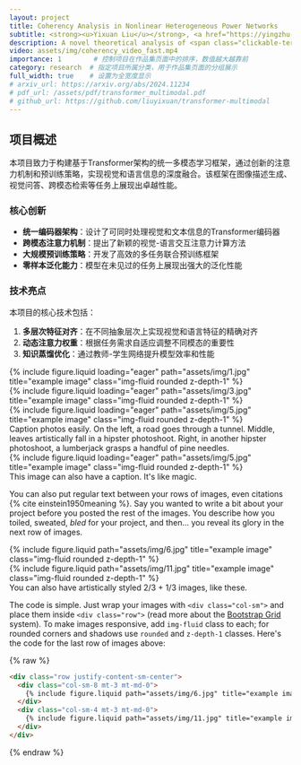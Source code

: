 ```yaml
---
layout: project
title: Coherency Analysis in Nonlinear Heterogeneous Power Networks
subtitle: <strong><u>Yixuan Liu</u></strong>, <a href="https://yingzhu-liu-star.github.io/" target="_blank">Yingzhu Liu</a>, and <a href="https://scholar.google.com/citations?user=nKw5MfYAAAAJ&hl=en" target="_blank">Pengcheng You</a>
description: A novel theoretical analysis of <span class="clickable-term" data-title="Power System Coherency" data-definition="Power system coherency refers to the phenomenon where groups of generators in a power network exhibit similar frequency responses to disturbances, maintaining nearly synchronized operation. This phenomenon enables us to aggregate all coherent generators into a single effective generator, simplifying large-scale power system analysis while preserving the dominant dynamics.">power system coherency</span>. Reveals the key mechanisms underpinning this phenomenon, laying foundations for <span class="clickable-term" data-title="Model Reduction" data-definition="Model reduction is a technique for simplifying large-scale system models. It approximates a high-fidelity, full-order system with a much smaller, lower-order model that captures its key dynamic behaviors. This approach enables significantly faster simulations and facilitates more efficient control and optimization design.">model reduction</span> and further control design.
video: assets/img/coherency_video_fast.mp4
importance: 1        # 控制项目在作品集页面中的排序，数值越大越靠前
category: research  # 指定项目所属分类，用于作品集页面的分组展示
full_width: true    # 设置为全宽度显示
# arxiv_url: https://arxiv.org/abs/2024.11234
# pdf_url: /assets/pdf/transformer_multimodal.pdf
# github_url: https://github.com/liuyixuan/transformer-multimodal
---
```


## 项目概述

本项目致力于构建基于Transformer架构的统一多模态学习框架，通过创新的注意力机制和预训练策略，实现视觉和语言信息的深度融合。该框架在图像描述生成、视觉问答、跨模态检索等任务上展现出卓越性能。

### 核心创新

- **统一编码器架构**：设计了可同时处理视觉和文本信息的Transformer编码器
- **跨模态注意力机制**：提出了新颖的视觉-语言交互注意力计算方法
- **大规模预训练策略**：开发了高效的多任务联合预训练框架
- **零样本泛化能力**：模型在未见过的任务上展现出强大的泛化性能

### 技术亮点

本项目的核心技术包括：
1. **多层次特征对齐**：在不同抽象层次上实现视觉和语言特征的精确对齐
2. **动态注意力权重**：根据任务需求自适应调整不同模态的重要性
3. **知识蒸馏优化**：通过教师-学生网络提升模型效率和性能

<div class="row">
    <div class="col-sm mt-3 mt-md-0">
        {% include figure.liquid loading="eager" path="assets/img/1.jpg" title="example image" class="img-fluid rounded z-depth-1" %}
    </div>
    <div class="col-sm mt-3 mt-md-0">
        {% include figure.liquid loading="eager" path="assets/img/3.jpg" title="example image" class="img-fluid rounded z-depth-1" %}
    </div>
    <div class="col-sm mt-3 mt-md-0">
        {% include figure.liquid loading="eager" path="assets/img/5.jpg" title="example image" class="img-fluid rounded z-depth-1" %}
    </div>
</div>
<div class="caption">
    Caption photos easily. On the left, a road goes through a tunnel. Middle, leaves artistically fall in a hipster photoshoot. Right, in another hipster photoshoot, a lumberjack grasps a handful of pine needles.
</div>
<div class="row">
    <div class="col-sm mt-3 mt-md-0">
        {% include figure.liquid loading="eager" path="assets/img/5.jpg" title="example image" class="img-fluid rounded z-depth-1" %}
    </div>
</div>
<div class="caption">
    This image can also have a caption. It's like magic.
</div>

You can also put regular text between your rows of images, even citations {% cite einstein1950meaning %}.
Say you wanted to write a bit about your project before you posted the rest of the images.
You describe how you toiled, sweated, _bled_ for your project, and then... you reveal its glory in the next row of images.

<div class="row justify-content-sm-center">
    <div class="col-sm-8 mt-3 mt-md-0">
        {% include figure.liquid path="assets/img/6.jpg" title="example image" class="img-fluid rounded z-depth-1" %}
    </div>
    <div class="col-sm-4 mt-3 mt-md-0">
        {% include figure.liquid path="assets/img/11.jpg" title="example image" class="img-fluid rounded z-depth-1" %}
    </div>
</div>
<div class="caption">
    You can also have artistically styled 2/3 + 1/3 images, like these.
</div>

The code is simple.
Just wrap your images with `<div class="col-sm">` and place them inside `<div class="row">` (read more about the <a href="https://getbootstrap.com/docs/4.4/layout/grid/">Bootstrap Grid</a> system).
To make images responsive, add `img-fluid` class to each; for rounded corners and shadows use `rounded` and `z-depth-1` classes.
Here's the code for the last row of images above:

{% raw %}

```html
<div class="row justify-content-sm-center">
  <div class="col-sm-8 mt-3 mt-md-0">
    {% include figure.liquid path="assets/img/6.jpg" title="example image" class="img-fluid rounded z-depth-1" %}
  </div>
  <div class="col-sm-4 mt-3 mt-md-0">
    {% include figure.liquid path="assets/img/11.jpg" title="example image" class="img-fluid rounded z-depth-1" %}
  </div>
</div>
```

{% endraw %}
